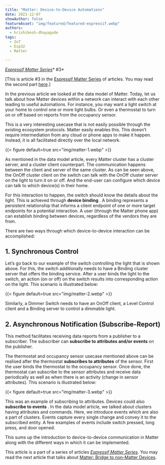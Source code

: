 ```yaml
---
title: "Matter: Device-to-Device Automations"
date: 2021-12-07
showAuthor: false
featureAsset: "img/featured/featured-espressif.webp"
authors:
  - hrishikesh-dhayagude
tags:
  - IoT
  - Esp32
  - Matter

---
```

[*Espressif Matter Series*](/matter-38ccf1d60bcd)* #3*

[This is article #3 in the [Espressif Matter Series](/matter-38ccf1d60bcd) of articles. You may read the second part [here](/matter-clusters-attributes-commands-82b8ec1640a0).]

In the previous article we looked at the data model of Matter. Today, let us talk about how Matter devices within a network can interact with each other leading to useful automations. For instance, you may want a light switch at your home to control one or more light bulbs. Or even a thermostat to turn on or off based on reports from the occupancy sensor.

This is a very interesting usecase that is not easily possible through the existing ecosystem protocols. Matter easily enables this. This doesn’t require intermediation from any cloud or phone apps to make it happen. Instead, it is all facilitated directly over the local network.

{{< figure
    default=true
    src="img/matter-1.webp"
    >}}

As mentioned in the data model article, every Matter cluster has a cluster server, and a cluster client counterpart. The communication happens between the client and server of the same cluster. As can be seen above, the OnOff cluster client on the switch can talk with the OnOff cluster server on the light to turn it on or off. And the end-user can configure which device can talk to which device(s) in their home.

For this interaction to happen, the switch should know the details about the light. This is achieved through __device binding__ . A binding represents a persistent relationship that informs a client endpoint of one or more target endpoints for a potential interaction. A user (through the Matter phone app) can establish binding between devices, regardless of the vendors they are from.

There are two ways through which device-to-device interaction can be accomplished:

## 1. Synchronous Control

Let’s go back to our example of the switch controlling the light that is shown above. For this, the switch additionally needs to have a Binding cluster server that offers the binding service. After a user binds the light to the switch, an action (on or off) on the switch results into corresponding action on the light. This scenario is illustrated below:

{{< figure
    default=true
    src="img/matter-2.webp"
    >}}

Similarly, a Dimmer Switch needs to have an OnOff client, a Level Control client and a Binding server to control a dimmable light.

## 2. Asynchronous Notification (Subscribe-Report)

This method facilitates receiving data reports from a publisher to a subscriber. The subscriber can __subscribe to attributes and/or events__  on the publisher.

The thermostat and occupancy sensor usecase mentioned above can be realised after the thermostat __subscribes to attributes__ of the sensor. First the user binds the thermostat to the occupancy sensor. Once done, the thermostat can subscribe to the sensor attributes and receive data periodically as well as when there is an activity (change in sensor attributes). This scenario is illustrated below:

{{< figure
    default=true
    src="img/matter-3.webp"
    >}}

This was an example of subscribing to attributes. Devices could also __subscribe to events__ . In the data model article, we talked about clusters having attributes and commands. Here, we introduce events which are also a part of clusters. Events capture every single change and convey it to the subscribed entity. A few examples of events include switch pressed, long press, and door opened.

This sums up the introduction to device-to-device communication in Matter along with the different ways in which it can be implemented.

This article is a part of a series of articles [*Espressif Matter Series*](/matter-38ccf1d60bcd). You may read the next article that talks about [Matter: Bridge to non-Matter Devices](/matter-bridge-for-non-matter-devices-d3b7f003a004).

